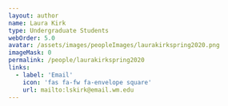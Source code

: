 ```yaml
---
layout: author
name: Laura Kirk
type: Undergraduate Students
webOrder: 5.0
avatar: /assets/images/peopleImages/laurakirkspring2020.png
imageMask: 0
permalink: /people/laurakirkspring2020
links:
  - label: 'Email'
    icon: 'fas fa-fw fa-envelope square'
    url: mailto:lskirk@email.wm.edu
---
```

